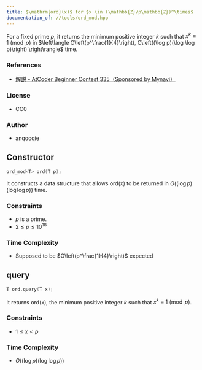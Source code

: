 ```yaml
---
title: $\mathrm{ord}(x)$ for $x \in (\mathbb{Z}/p\mathbb{Z})^\times$
documentation_of: //tools/ord_mod.hpp
---
```


For a fixed prime $p$, it returns the minimum positive integer $k$ such that $x^k \equiv 1 \pmod{p}$ in $\left\langle O\left(p^\frac{1}{4}\right), O\left((\log p)(\log \log p)\right) \right\rangle$ time.

### References
- [解説 - AtCoder Beginner Contest 335（Sponsored by Mynavi）](https://atcoder.jp/contests/abc335/editorial/9045)

### License
- CC0

### Author
- anqooqie

## Constructor
```cpp
ord_mod<T> ord(T p);
```

It constructs a data structure that allows $\mathrm{ord}(x)$ to be returned in $O((\log p)(\log \log p))$ time.

### Constraints
- $p$ is a prime.
- $2 \leq p \leq 10^{18}$

### Time Complexity
- Supposed to be $O\left(p^\frac{1}{4}\right)$ expected

## query
```cpp
T ord.query(T x);
```

It returns $\mathrm{ord}(x)$, the minimum positive integer $k$ such that $x^k \equiv 1 \pmod{p}$.

### Constraints
- $1 \leq x < p$

### Time Complexity
- $O((\log p)(\log \log p))$
